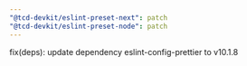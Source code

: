 ```yaml
---
"@tcd-devkit/eslint-preset-next": patch
"@tcd-devkit/eslint-preset-node": patch
---
```


fix(deps): update dependency eslint-config-prettier to v10.1.8
